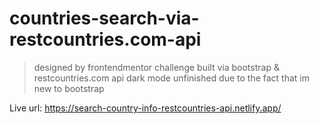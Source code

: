 # countries-search-via-restcountries.com-api

> designed by frontendmentor challenge
> built via bootstrap & restcountries.com api
> dark mode unfinished due to the fact that im new to bootstrap

Live url: https://search-country-info-restcountries-api.netlify.app/
